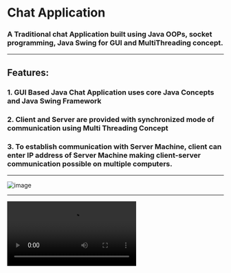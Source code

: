 # Chat Application

### A Traditional chat Application built using Java OOPs, socket programming, Java Swing for GUI and MultiThreading concept.

---

## Features:
### 1. GUI Based Java Chat Application uses core Java Concepts and Java Swing Framework
### 2. Client and Server are provided with synchronized mode of communication using Multi Threading Concept
### 3. To establish communication with Server Machine, client can enter IP address of Server Machine making client-server communication possible on multiple computers.

---

![image](https://github.com/Phoenixces/ChatApplication/assets/88362430/a50ccde6-ef18-4d37-be59-4554770dc29d)

---

<video src="Demonstration-1.mp4" controls title="Title"></video>